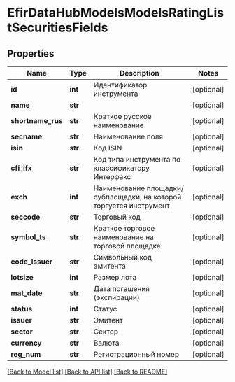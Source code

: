 # EfirDataHubModelsModelsRatingListSecuritiesFields

## Properties
Name | Type | Description | Notes
------------ | ------------- | ------------- | -------------
**id** | **int** | Идентификатор инструмента | [optional] 
**name** | **str** |  | [optional] 
**shortname_rus** | **str** | Краткое русское наименование | [optional] 
**secname** | **str** | Наименование поля | [optional] 
**isin** | **str** | Код ISIN | [optional] 
**cfi_ifx** | **str** | Код типа инструмента по классификатору Интерфакс | [optional] 
**exch** | **int** | Наименование площадки/субплощадки, на которой торгуется инструмент | [optional] 
**seccode** | **str** | Торговый код | [optional] 
**symbol_ts** | **str** | Краткое торговое наименование на торговой площадке | [optional] 
**code_issuer** | **str** | Символьный код эмитента | [optional] 
**lotsize** | **int** | Размер лота | [optional] 
**mat_date** | **str** | Дата погашения (экспирации) | [optional] 
**status** | **int** | Статус | [optional] 
**issuer** | **str** | Эмитент | [optional] 
**sector** | **str** | Сектор | [optional] 
**currency** | **str** | Валюта | [optional] 
**reg_num** | **str** | Регистрационный номер | [optional] 

[[Back to Model list]](../README.md#documentation-for-models) [[Back to API list]](../README.md#documentation-for-api-endpoints) [[Back to README]](../README.md)


